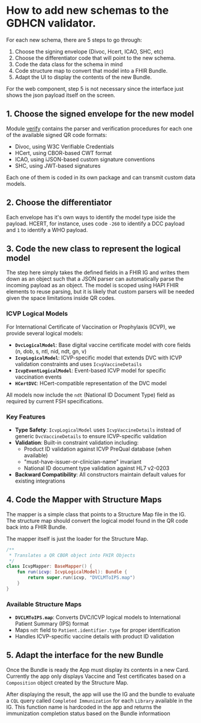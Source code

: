 # How to add new schemas to the GDHCN validator.

For each new schema, there are 5 steps to go through: 
1. Choose the signing envelope (Divoc, Hcert, ICAO, SHC, etc)
2. Choose the differentiator code that will point to the new schema.
3. Code the data class for the schema in mind
4. Code structure map to convert that model into a FHIR Bundle.
5. Adapt the UI to display the contents of the new Bundle.

For the web component, step 5 is not necessary since the interface just shows the 
json payload itself on the screen.

## 1. Choose the signed envelope for the new model

Module [verify](./verify) contains the parser and verification procedures for each 
one of the available signed QR code formats: 
- Divoc, using W3C Verifiable Credentials
- HCert, using CBOR-based CWT format
- ICAO, using iJSON-based custom signature conventions
- SHC, using JWT-based signatures

Each one of them is coded in its own package and can transmit custom data models. 

## 2. Choose the differentiator 

Each envelope has it's own ways to identify the model type iside the payload. HCERT, 
for instance, uses code `-260` to identify a DCC payload and `1` to identify a WHO payload. 

## 3. Code the new class to represent the logical model

The step here simply takes the defined fields in a FHIR IG and writes them down as an object
such that a JSON parser can automatically parse the incoming payload as an object. The model
is scoped using HAPI FHIR elements to reuse parsing, but it is likely that custom parsers will 
be needed given the space limitations inside QR codes. 

### ICVP Logical Models

For International Certificate of Vaccination or Prophylaxis (ICVP), we provide several logical models:

- **`DvcLogicalModel`**: Base digital vaccine certificate model with core fields (n, dob, s, ntl, nid, ndt, gn, v)
- **`IcvpLogicalModel`**: ICVP-specific model that extends DVC with ICVP validation constraints and uses `IcvpVaccineDetails`
- **`IcvpEventLogicalModel`**: Event-based ICVP model for specific vaccination events
- **`HCertDVC`**: HCert-compatible representation of the DVC model

All models now include the `ndt` (National ID Document Type) field as required by current FSH specifications.

### Key Features

- **Type Safety**: `IcvpLogicalModel` uses `IcvpVaccineDetails` instead of generic `DvcVaccineDetails` to ensure ICVP-specific validation
- **Validation**: Built-in constraint validation including:
  - Product ID validation against ICVP PreQual database (when available)
  - "must-have-issuer-or-clinician-name" invariant
  - National ID document type validation against HL7 v2-0203
- **Backward Compatibility**: All constructors maintain default values for existing integrations 

## 4. Code the Mapper with Structure Maps

The mapper is a simple class that points to a Structure Map file in the IG. The structure map
should convert the logical model found in the QR code back into a FHIR Bundle.

The mapper itself is just the loader for the Structure Map.

```kotlin 
/**
 * Translates a QR CBOR object into FHIR Objects
 */
class IcvpMapper: BaseMapper() {
    fun run(icvp: IcvpLogicalModel): Bundle {
        return super.run(icvp, "DVCLMToIPS.map")
    }
}
```

### Available Structure Maps

- **`DVCLMToIPS.map`**: Converts DVC/ICVP logical models to International Patient Summary (IPS) format
- Maps `ndt` field to `Patient.identifier.type` for proper identification
- Handles ICVP-specific vaccine details with product ID validation

## 5. Adapt the interface for the new Bundle

Once the Bundle is ready the App must display its contents in a new Card. Currently the app 
only displays Vaccine and Test certificates based on a `Composition` object created by the 
Structure Map. 

After displaying the result, the app will use the IG and the bundle to evaluate a `CQL` query
called `Completed Immunization` for each `Library` available in the IG. This function name 
is hardcoded in the app and returns the immunization completion status based on the Bundle 
informatioon